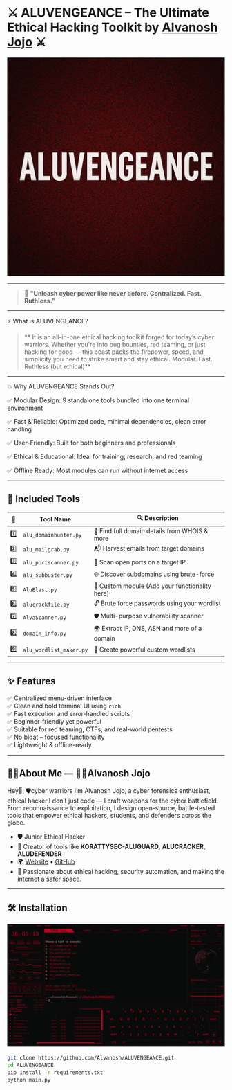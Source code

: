# ⚔️ ALUVENGEANCE – The Ultimate Ethical Hacking Toolkit by [Alvanosh Jojo](https://github.com/Alvanosh) ⚔️
![ALUVENGEANCE Logo](logo.jpg)

---
> 🧠 **"Unleash cyber power like never before. Centralized. Fast. Ruthless."**

---

⚡ What is ALUVENGEANCE?

>** It is an all-in-one ethical hacking toolkit forged for today’s cyber warriors. Whether you're into bug bounties, red teaming, or just hacking for good — this beast packs the firepower, speed, and simplicity you need to strike smart and stay ethical.
Modular. Fast. Ruthless (but ethical)**
---

💥 Why ALUVENGEANCE Stands Out?

✅ Modular Design: 9 standalone tools bundled into one terminal environment

✅ Fast & Reliable: Optimized code, minimal dependencies, clean error handling

✅ User-Friendly: Built for both beginners and professionals

✅ Ethical & Educational: Ideal for training, research, and red teaming

✅ Offline Ready: Most modules can run without internet access


---

## 🧰 Included Tools

| 🔢 | Tool Name             | 🔍 Description |
|----|-----------------------|----------------|
| 1️⃣ | `alu_domainhunter.py`   | 🔎 Find full domain details from WHOIS & more |
| 2️⃣ | `alu_mailgrab.py`      | 📬 Harvest emails from target domains |
| 3️⃣ | `alu_portscanner.py`   | 🚪 Scan open ports on a target IP |
| 4️⃣ | `alu_subbuster.py`     | 🌐 Discover subdomains using brute-force |
| 5️⃣ | `AluBlast.py`          | 🧨 Custom module (Add your functionality here) |
| 6️⃣ | `alucrackfile.py`      | 🔓 Brute force passwords using your wordlist |
| 7️⃣ | `AlvaScanner.py`       | 🛡️ Multi-purpose vulnerability scanner |
| 8️⃣ | `domain_info.py`       | 🌍 Extract IP, DNS, ASN and more of a domain |
| 9️⃣ | `alu_wordlist_maker.py`| 🧾 Create powerful custom wordlists |

---

## ✨ Features

✅ Centralized menu-driven interface  
✅ Clean and bold terminal UI using `rich`  
✅ Fast execution and error-handled scripts  
✅ Beginner-friendly yet powerful  
✅ Suitable for red teaming, CTFs, and real-world pentests  
✅ No bloat – focused functionality  
✅ Lightweight & offline-ready  

---

## 🧑‍💻About Me — 👨‍💻Alvanosh Jojo

Hey👋,
      🛡️cyber warriors 
I’m Alvanosh Jojo, a cyber forensics enthusiast, ethical hacker
I don’t just code — I craft weapons for the cyber battlefield. From reconnaissance to exploitation, I design open-source, battle-tested tools that empower ethical hackers, students, and defenders across the globe.
- 🛡️ Junior Ethical Hacker  
- 🧠 Creator of tools like **KORATTYSEC-ALUGUARD**, **ALUCRACKER**, **ALUDEFENDER**  
- 🌍 [Website](https://alvanosh.info) • [GitHub](https://github.com/Alvanosh)  
- 💬 Passionate about ethical hacking, security automation, and making the internet a safer space.
---
## 🛠️ Installation
![ALUVENGEANCE tools](tools.jpg)

```bash
git clone https://github.com/Alvanosh/ALUVENGEANCE.git
cd ALUVENGEANCE
pip install -r requirements.txt
python main.py
